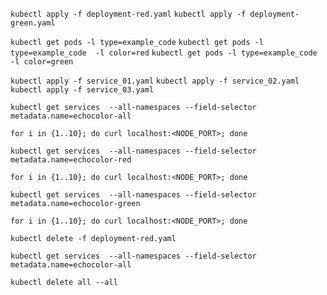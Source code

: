 `kubectl apply -f deployment-red.yaml`
`kubectl apply -f deployment-green.yaml`

`kubectl get pods -l type=example_code`
`kubectl get pods -l type=example_code  -l color=red`
`kubectl get pods -l type=example_code  -l color=green`

`kubectl apply -f service_01.yaml`
`kubectl apply -f service_02.yaml`
`kubectl apply -f service_03.yaml`

`kubectl get services  --all-namespaces --field-selector metadata.name=echocolor-all`

`for i in {1..10}; do curl localhost:<NODE_PORT>; done`

`kubectl get services  --all-namespaces --field-selector metadata.name=echocolor-red`

`for i in {1..10}; do curl localhost:<NODE_PORT>; done`

`kubectl get services  --all-namespaces --field-selector metadata.name=echocolor-green`

`for i in {1..10}; do curl localhost:<NODE_PORT>; done`

`kubectl delete -f deployment-red.yaml`

`kubectl get services  --all-namespaces --field-selector metadata.name=echocolor-all`

`kubectl delete all --all`
